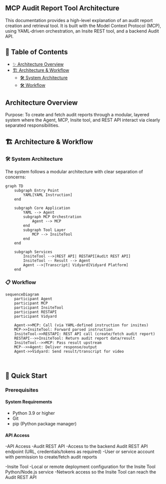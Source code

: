 ## MCP Audit Report Tool Architecture
This documentation provides a high-level explanation of an audit report creation and retrieval tool. It is built with the Model Context Protocol (MCP), using YAML‑driven orchestration, an Insite REST tool, and a backend Audit API.

## 📃 Table of Contents
- [✨ Architecture Overview](#-features)
- [🏗️ Architecture & Workflow](#%EF%B8%8F-architecture--workflow)
  - [🛠️ System Architecture](#%EF%B8%8F-system-architecture)
  - [🛠️ Workflow](#-workflow)


## Architecture Overview
Purpose:
To create and fetch audit reports through a modular, layered system where the Agent, MCP, Insite tool, and REST API interact via clearly separated responsibilities.


## 🏗️ Architecture & Workflow

### 🛠️ System Architecture

The system follows a modular architecture with clear separation of concerns:

```mermaid
graph TD
    subgraph Entry Point
        YAML[YAML Instruction]
    end

    subgraph Core Application
        YAML --> Agent
        subgraph MCP Orchestration
            Agent --> MCP
        end
        subgraph Tool Layer
            MCP --> InsiteTool
        end
    end

    subgraph Services
        InsiteTool -->|REST API| RESTAPI[Audit REST API]
        InsiteTool -- Result --> Agent
        Agent -->|Transcript| Vidyard[Vidyard Platform]
    end

```

### 📋 Workflow

```mermaid
sequenceDiagram
    participant Agent
    participant MCP
    participant InsiteTool
    participant RESTAPI
    participant Vidyard

    Agent->>MCP: Call (via YAML-defined instruction for insites)
    MCP->>InsiteTool: Forward parsed instruction
    InsiteTool->>RESTAPI: REST API call (create/fetch audit report)
    RESTAPI-->>InsiteTool: Return audit report data/result
    InsiteTool-->>MCP: Pass result upstream
    MCP-->>Agent: Deliver response/output
    Agent->>Vidyard: Send result/transcript for video



```

## 🚀 Quick Start

### Prerequisites

#### System Requirements
- Python 3.9 or higher
- Git
- pip (Python package manager)

#### API Access
-API Access
  -Audit REST API
    -Access to the backend Audit REST API endpoint (URL, credentials/tokens as required)
   -User or service account with permission to create/fetch audit reports

 -Insite Tool
    -Local or remote deployment configuration for the Insite Tool Python/Node.js service
    -Network access so the Insite Tool can reach the Audit REST API
